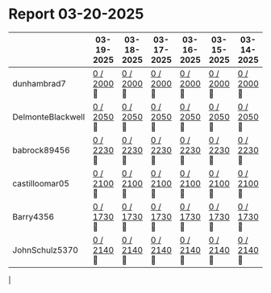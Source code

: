 # Report 03-20-2025
| | 03-19-2025 | 03-18-2025 | 03-17-2025 | 03-16-2025 | 03-15-2025 | 03-14-2025 | 03-13-2025 |
| --- | --- | --- | --- | --- | --- | --- | --- |
| dunhambrad7 | [0 / 2000](https://www.myfitnesspal.com/food/diary/dunhambrad7?date=2025-03-19) :no_entry_sign: | [0 / 2000](https://www.myfitnesspal.com/food/diary/dunhambrad7?date=2025-03-18) :no_entry_sign: | [0 / 2000](https://www.myfitnesspal.com/food/diary/dunhambrad7?date=2025-03-17) :no_entry_sign: | [0 / 2000](https://www.myfitnesspal.com/food/diary/dunhambrad7?date=2025-03-16) :no_entry_sign: | [0 / 2000](https://www.myfitnesspal.com/food/diary/dunhambrad7?date=2025-03-15) :no_entry_sign: | [0 / 2000](https://www.myfitnesspal.com/food/diary/dunhambrad7?date=2025-03-14) :no_entry_sign: | [0 / 2000](https://www.myfitnesspal.com/food/diary/dunhambrad7?date=2025-03-13) :no_entry_sign: |
| DelmonteBlackwell | [0 / 2050](https://www.myfitnesspal.com/food/diary/DelmonteBlackwell?date=2025-03-19) :no_entry_sign: | [0 / 2050](https://www.myfitnesspal.com/food/diary/DelmonteBlackwell?date=2025-03-18) :no_entry_sign: | [0 / 2050](https://www.myfitnesspal.com/food/diary/DelmonteBlackwell?date=2025-03-17) :no_entry_sign: | [0 / 2050](https://www.myfitnesspal.com/food/diary/DelmonteBlackwell?date=2025-03-16) :no_entry_sign: | [0 / 2050](https://www.myfitnesspal.com/food/diary/DelmonteBlackwell?date=2025-03-15) :no_entry_sign: | [0 / 2050](https://www.myfitnesspal.com/food/diary/DelmonteBlackwell?date=2025-03-14) :no_entry_sign: | [0 / 2050](https://www.myfitnesspal.com/food/diary/DelmonteBlackwell?date=2025-03-13) :no_entry_sign: |
| babrock89456 | [0 / 2230](https://www.myfitnesspal.com/food/diary/babrock89456?date=2025-03-19) :no_entry_sign: | [0 / 2230](https://www.myfitnesspal.com/food/diary/babrock89456?date=2025-03-18) :no_entry_sign: | [0 / 2230](https://www.myfitnesspal.com/food/diary/babrock89456?date=2025-03-17) :no_entry_sign: | [0 / 2230](https://www.myfitnesspal.com/food/diary/babrock89456?date=2025-03-16) :no_entry_sign: | [0 / 2230](https://www.myfitnesspal.com/food/diary/babrock89456?date=2025-03-15) :no_entry_sign: | [0 / 2230](https://www.myfitnesspal.com/food/diary/babrock89456?date=2025-03-14) :no_entry_sign: | [0 / 2230](https://www.myfitnesspal.com/food/diary/babrock89456?date=2025-03-13) :no_entry_sign: |
| castilloomar05 | [0 / 2100](https://www.myfitnesspal.com/food/diary/castilloomar05?date=2025-03-19) :no_entry_sign: | [0 / 2100](https://www.myfitnesspal.com/food/diary/castilloomar05?date=2025-03-18) :no_entry_sign: | [0 / 2100](https://www.myfitnesspal.com/food/diary/castilloomar05?date=2025-03-17) :no_entry_sign: | [0 / 2100](https://www.myfitnesspal.com/food/diary/castilloomar05?date=2025-03-16) :no_entry_sign: | [0 / 2100](https://www.myfitnesspal.com/food/diary/castilloomar05?date=2025-03-15) :no_entry_sign: | [0 / 2100](https://www.myfitnesspal.com/food/diary/castilloomar05?date=2025-03-14) :no_entry_sign: | [0 / 2100](https://www.myfitnesspal.com/food/diary/castilloomar05?date=2025-03-13) :no_entry_sign: |
| Barry4356 | [0 / 1730](https://www.myfitnesspal.com/food/diary/Barry4356?date=2025-03-19) :no_entry_sign: | [0 / 1730](https://www.myfitnesspal.com/food/diary/Barry4356?date=2025-03-18) :no_entry_sign: | [0 / 1730](https://www.myfitnesspal.com/food/diary/Barry4356?date=2025-03-17) :no_entry_sign: | [0 / 1730](https://www.myfitnesspal.com/food/diary/Barry4356?date=2025-03-16) :no_entry_sign: | [0 / 1730](https://www.myfitnesspal.com/food/diary/Barry4356?date=2025-03-15) :no_entry_sign: | [0 / 1730](https://www.myfitnesspal.com/food/diary/Barry4356?date=2025-03-14) :no_entry_sign: | [0 / 1730](https://www.myfitnesspal.com/food/diary/Barry4356?date=2025-03-13) :no_entry_sign: |
| JohnSchulz5370 | [0 / 2140](https://www.myfitnesspal.com/food/diary/JohnSchulz5370?date=2025-03-19) :no_entry_sign: | [0 / 2140](https://www.myfitnesspal.com/food/diary/JohnSchulz5370?date=2025-03-18) :no_entry_sign: | [0 / 2140](https://www.myfitnesspal.com/food/diary/JohnSchulz5370?date=2025-03-17) :no_entry_sign: | [0 / 2140](https://www.myfitnesspal.com/food/diary/JohnSchulz5370?date=2025-03-16) :no_entry_sign: | [0 / 2140](https://www.myfitnesspal.com/food/diary/JohnSchulz5370?date=2025-03-15) :no_entry_sign: | [0 / 2140](https://www.myfitnesspal.com/food/diary/JohnSchulz5370?date=2025-03-14) :no_entry_sign: | [0 / 2140](https://www.myfitnesspal.com/food/diary/JohnSchulz5370?date=2025-03-13) :no_entry_sign: |
|